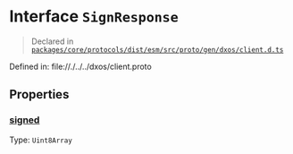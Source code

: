 # Interface `SignResponse`
> Declared in [`packages/core/protocols/dist/esm/src/proto/gen/dxos/client.d.ts`]()

Defined in:
   file://./../../dxos/client.proto
## Properties
### [signed]()
Type: <code>Uint8Array</code>